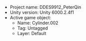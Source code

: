 <!-- UNITY CODE ASSIST INSTRUCTIONS START -->
- Project name: DDES9912_PeterQin
- Unity version: Unity 6000.2.4f1
- Active game object:
  - Name: Cylinder.002
  - Tag: Untagged
  - Layer: Default
<!-- UNITY CODE ASSIST INSTRUCTIONS END -->